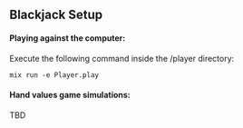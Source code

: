 
## Blackjack Setup

#### Playing against the computer:

Execute the following command inside the /player directory:

    mix run -e Player.play
  

#### Hand values game simulations:

TBD

